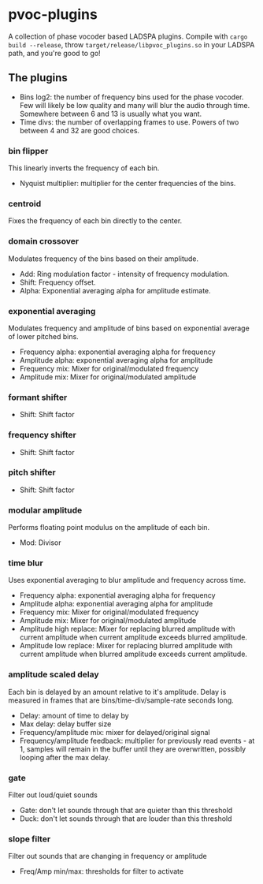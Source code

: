 # pvoc-plugins
A collection of phase vocoder based LADSPA plugins.
Compile with `cargo build --release`, throw `target/release/libpvoc_plugins.so` in your LADSPA path, and you're good to go!

## The plugins
* Bins log2: the number of frequency bins used for the phase vocoder. Few will likely be low quality and many will blur the audio through time. Somewhere between 6 and 13 is usually what you want.
* Time divs: the number of overlapping frames to use. Powers of two between 4 and 32 are good choices.

### bin flipper
This linearly inverts the frequency of each bin.
* Nyquist multiplier: multiplier for the center frequencies of the bins.

### centroid
Fixes the frequency of each bin directly to the center.

### domain crossover
Modulates frequency of the bins based on their amplitude.
* Add: Ring modulation factor - intensity of frequency modulation.
* Shift: Frequency offset.
* Alpha: Exponential averaging alpha for amplitude estimate.

### exponential averaging
Modulates frequency and amplitude of bins based on exponential average of lower pitched bins.
* Frequency alpha: exponential averaging alpha for frequency
* Amplitude alpha: exponential averaging alpha for amplitude
* Frequency mix: Mixer for original/modulated frequency
* Amplitude mix: Mixer for original/modulated amplitude

### formant shifter
* Shift: Shift factor

### frequency shifter
* Shift: Shift factor

### pitch shifter
* Shift: Shift factor

### modular amplitude
Performs floating point modulus on the amplitude of each bin.
* Mod: Divisor

### time blur
Uses exponential averaging to blur amplitude and frequency across time.
* Frequency alpha: exponential averaging alpha for frequency
* Amplitude alpha: exponential averaging alpha for amplitude
* Frequency mix: Mixer for original/modulated frequency
* Amplitude mix: Mixer for original/modulated amplitude
* Amplitude high replace: Mixer for replacing blurred amplitude with current amplitude when current amplitude exceeds blurred amplitude.
* Amplitude low replace: Mixer for replacing blurred amplitude with current amplitude when blurred amplitude exceeds current amplitude.

### amplitude scaled delay
Each bin is delayed by an amount relative to it's amplitude. Delay is measured in frames that are bins/time-div/sample-rate seconds long.
* Delay: amount of time to delay by
* Max delay: delay buffer size
* Frequency/amplitude mix: mixer for delayed/original signal
* Frequency/amplitude feedback: multiplier for previously read events - at 1, samples will remain in the buffer until they are overwritten, possibly looping after the max delay.

### gate
Filter out loud/quiet sounds
* Gate: don't let sounds through that are quieter than this threshold
* Duck: don't let sounds through that are louder than this threshold

### slope filter
Filter out sounds that are changing in frequency or amplitude
* Freq/Amp min/max: thresholds for filter to activate
